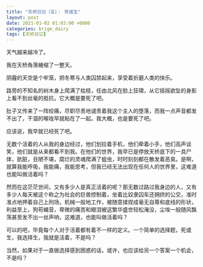 ```yaml
---
title: "天桥日记（五）： 死或生"
layout: post
date: 2021-01-02 01:03:00 +0800
categories: brige_dairy
tags: [天桥日记]
---
```


天气越来越冷了。

我在天桥角落蜷缩了一整天。

阴霾的天空是个牢笼，把冬寒与人类囚禁起来，享受着折磨人类的快乐。

路旁的不知名的树木身上爬满了枯枝，任由北风在脸上狂啸，从它摇摇欲坠的身影上看不到丝毫的抵抗，它大概是要死了吧。

肚子又传来了一阵绞痛，尽职尽责地谴责着我这个主人的堕落，而我一点声音都发不出了，干涸的喉咙早就粘在了一起。我大概，也是要死了吧。

应该说，我早就已经死了吧。

无数个活着的人从我的身边经过，他们划拉着手机，他们牵着小手，他们高声谈笑，他们就是从来都看不到我。在他们的世界，我早已是停放天桥底下的一具尸体，肮脏，丑陋不堪，腐烂的灵魂爬满了蛆虫，时时刻刻都在散发着恶臭。是啊，就算我能呼吸，我能痛，我能思考，但我已经无法出现在任何人的世界里，这难道也能叫做活着吗？

然而在这茫茫世间，又有多少人是真正活着的呢？那无数过路过我身边的人，又有多少人每天被这个称之为社会的巨兽控制着，坐着比奴隶囚车还拥挤的公交，准时准点地押着自己上刑场，机械一般地工作，被随意揉捏成毫无自尊和底线的形状，利益至上，狗苟蝇营，卑微的痛苦和眼泪被这繁华盛世轻松淹没，尘埃一般随风飘荡甚至发不出一丝声响，这难道，也能叫做活着吗？

可以的吧，毕竟每个人对于活着都有着不一样的定义。一个简单的选择题，死或生，我选择生，我就是活着，不是吗？

当然，如果对于一直做选择感到困惑的话，或许，也应该给另一个答案一个机会，不是吗？
